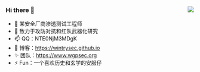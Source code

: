 ### Hi there 👋             <img align="right" src="https://github-readme-stats.vercel.app/api?username=wintrysec&show_icons=true&theme=radical">

- 🔭 某安全厂商渗透测试工程师      
- 🌱 致力于攻防对抗和红队武器化研究
- 📫 QQ：NTE0NjM3MDgK
- 🍔 博客：https://wintrysec.github.io
- ✨ 团队：https://www.wgpsec.org
- ⚡ Fun：一个喜欢历史和玄学的安服仔

